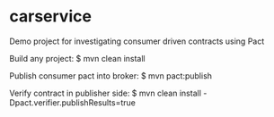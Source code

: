 # carservice
Demo project for investigating consumer driven contracts using Pact


Build any project:
$ mvn clean install

Publish consumer pact into broker:
$ mvn pact:publish

Verify contract in publisher side:
$ mvn clean install -Dpact.verifier.publishResults=true